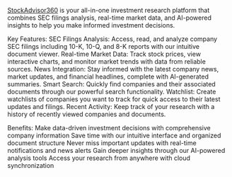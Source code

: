 [StockAdvisor360](https://stockadvisor360.com) is your all-in-one investment research platform that combines SEC filings analysis, real-time market data, and AI-powered insights to help you make informed investment decisions.

Key Features:
SEC Filings Analysis: Access, read, and analyze company SEC filings including 10-K, 10-Q, and 8-K reports with our intuitive document viewer.
Real-time Market Data: Track stock prices, view interactive charts, and monitor market trends with data from reliable sources.
News Integration: Stay informed with the latest company news, market updates, and financial headlines, complete with AI-generated summaries.
Smart Search: Quickly find companies and their associated documents through our powerful search functionality.
Watchlist: Create watchlists of companies you want to track for quick access to their latest updates and filings.
Recent Activity: Keep track of your research with a history of recently viewed companies and documents.

Benefits:
Make data-driven investment decisions with comprehensive company information
Save time with our intuitive interface and organized document structure
Never miss important updates with real-time notifications and news alerts
Gain deeper insights through our AI-powered analysis tools
Access your research from anywhere with cloud synchronization
